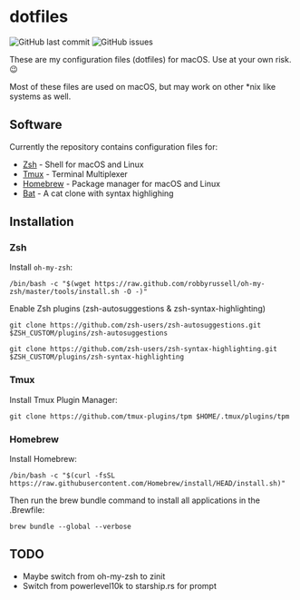 # dotfiles

![GitHub last commit](https://img.shields.io/github/last-commit/balenr/dotfiles)
![GitHub issues](https://img.shields.io/github/issues/balenr/dotfiles)

These are my configuration files (dotfiles) for macOS. Use at your own risk. 😉

Most of these files are used on macOS, but may work on other \*nix like systems as well.

## Software

Currently the repository contains configuration files for:

- [Zsh](https://zsh.org) - Shell for macOS and Linux
- [Tmux](https://github.com/tmux/tmux) - Terminal Multiplexer
- [Homebrew](https://brew.sh) - Package manager for macOS and Linux
- [Bat](https://github.com/sharkdp/bat) - A cat clone with syntax highlighing

## Installation

### Zsh

Install `oh-my-zsh`:

```shell
/bin/bash -c "$(wget https://raw.github.com/robbyrussell/oh-my-zsh/master/tools/install.sh -O -)"
```

Enable Zsh plugins (zsh-autosuggestions & zsh-syntax-highlighting)

```shell
git clone https://github.com/zsh-users/zsh-autosuggestions.git $ZSH_CUSTOM/plugins/zsh-autosuggestions

git clone https://github.com/zsh-users/zsh-syntax-highlighting.git $ZSH_CUSTOM/plugins/zsh-syntax-highlighting
```

### Tmux

Install Tmux Plugin Manager:

```shell
git clone https://github.com/tmux-plugins/tpm $HOME/.tmux/plugins/tpm
```

### Homebrew

Install Homebrew:

```shell
/bin/bash -c "$(curl -fsSL https://raw.githubusercontent.com/Homebrew/install/HEAD/install.sh)"
```

Then run the brew bundle command to install all applications in the .Brewfile:

```shell
brew bundle --global --verbose
```

## TODO

- Maybe switch from oh-my-zsh to zinit
- Switch from powerlevel10k to starship.rs for prompt

